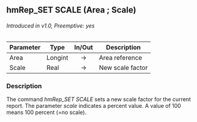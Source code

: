## hmRep_SET SCALE (Area ; Scale)
###### Introduced in v1.0, Preemptive: yes

|Parameter|Type|In/Out|Description
|---|---|:---:|---
|Area|Longint|→|Area reference
|Scale|Real|→|New scale factor

### Description
The command *hmRep_SET SCALE* sets a new scale factor for the current report. The parameter *scale* indicates a percent value. A value of 100 means 100 percent (=no scale).
